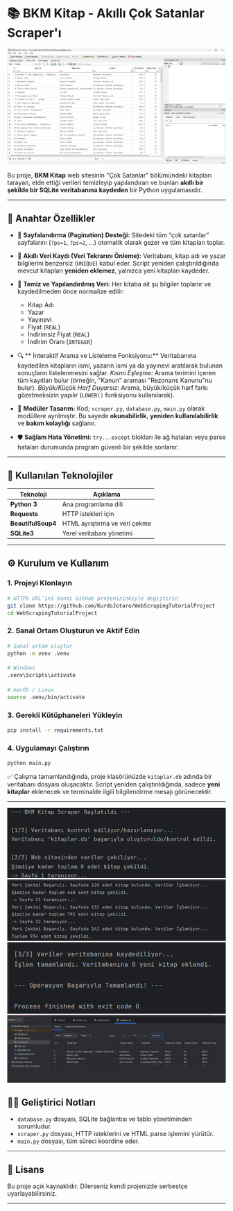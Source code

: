 # 📚 BKM Kitap - Akıllı Çok Satanlar Scraper'ı

![Projenin Çalışma Anı Ekran Görüntüsü](assets/Database.png)

Bu proje, **BKM Kitap** web sitesinin "Çok Satanlar" bölümündeki kitapları tarayan, elde ettiği verileri temizleyip yapılandıran ve bunları **akıllı bir şekilde bir SQLite veritabanına kaydeden** bir Python uygulamasıdır.

---

## 🚀 Anahtar Özellikler

* 🧭 **Sayfalandırma (Pagination) Desteği:**
  Sitedeki tüm “çok satanlar” sayfalarını (`?ps=1`, `?ps=2`, …) otomatik olarak gezer ve tüm kitapları toplar.

* 🧠 **Akıllı Veri Kaydı (Veri Tekrarını Önleme):**
  Veritabanı, kitap adı ve yazar bilgilerini benzersiz (`UNIQUE`) kabul eder.
  Script yeniden çalıştırıldığında mevcut kitapları **yeniden eklemez**, yalnızca yeni kitapları kaydeder.

* 🥹 **Temiz ve Yapılandırılmış Veri:**
  Her kitaba ait şu bilgiler toplanır ve kaydedilmeden önce normalize edilir:

  * Kitap Adı
  * Yazar
  * Yayınevi
  * Fiyat (`REAL`)
  * İndirimsiz Fiyat (`REAL`)
  * İndirim Oranı (`INTEGER`)

* 🔍 ** İnteraktif Arama ve Listeleme Fonksiyonu:**
  Veritabanına kaydedilen kitapların ismi, yazarın ismi ya da yayınevi aratılarak bulunan sonuçların listelenmesini sağlar.
  *Kısmi Eşleşme:* Arama terimini içeren tüm kayıtları bulur (örneğin, "Kanun" araması "Rezonans Kanunu"nu bulur).
  *Büyük/Küçük Harf Duyarsız:* Arama, büyük/küçük harf farkı gözetmeksizin yapılır (`LOWER()` fonksiyonu kullanılarak).



* 🧩 **Modüler Tasarım:**
  Kod; `scraper.py`, `database.py`, `main.py` olarak modüllere ayrılmıştır.
  Bu sayede **okunabilirlik**, **yeniden kullanılabilirlik** ve **bakım kolaylığı** sağlanır.

* 🛡️ **Sağlam Hata Yönetimi:**
  `try...except` blokları ile ağ hataları veya parse hataları durumunda program güvenli bir şekilde sonlanır.

---

## 🧪 Kullanılan Teknolojiler

| Teknoloji          | Açıklama                      |
| ------------------ | ----------------------------- |
| **Python 3**       | Ana programlama dili          |
| **Requests**       | HTTP istekleri için           |
| **BeautifulSoup4** | HTML ayrıştırma ve veri çekme |
| **SQLite3**        | Yerel veritabanı yönetimi     |

---

## ⚙️ Kurulum ve Kullanım

### 1. Projeyi Klonlayın

```bash
# HTTPS URL’ini kendi GitHub projenizinkiyle değiştirin
git clone https://github.com/KurdoJotaro/WebScrapingTutorialProject
cd WebScrapingTutorialProject
```

### 2. Sanal Ortam Oluşturun ve Aktif Edin

```bash
# Sanal ortam oluştur
python -m venv .venv

# Windows
.venv\Scripts\activate

# macOS / Linux
source .venv/bin/activate
```

### 3. Gerekli Kütüphaneleri Yükleyin

```bash
pip install -r requirements.txt
```

### 4. Uygulamayı Çalıştırın

```bash
python main.py
```

✅ Çalışma tamamlandığında, proje klasörünüzde `kitaplar.db` adında bir veritabanı dosyası oluşacaktır.
Script yeniden çalıştırıldığında, sadece **yeni kitaplar** eklenecek ve terminalde ilgili bilgilendirme mesajı görünecektir.

---

![Projenin Çalışma Anı Ekran Görüntüsü](assets/Terminal1.png)
![Projenin Çalışma Anı Ekran Görüntüsü](assets/Terminal2.png)
![Projenin Çalışma Anı Ekran Görüntüsü](assets/Terminal3.png)
![Projenin Çalışma Anı Ekran Görüntüsü](assets/Terminal4.png)

## 🧑‍💻 Geliştirici Notları

* `database.py` dosyası, SQLite bağlantısı ve tablo yönetiminden sorumludur.
* `scraper.py` dosyası, HTTP isteklerini ve HTML parse işlemini yürütür.
* `main.py` dosyası, tüm süreci koordine eder.

---

## 📜 Lisans

Bu proje açık kaynaklıdır. Dilerseniz kendi projenizde serbestçe uyarlayabilirsiniz.

---
